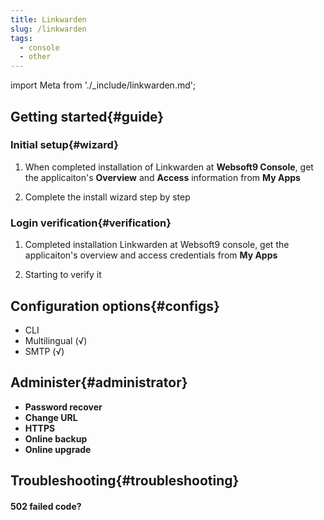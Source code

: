 ```yaml
---
title: Linkwarden
slug: /linkwarden
tags:
  - console
  - other
---
```


import Meta from './_include/linkwarden.md';

<Meta name="meta" />

## Getting started{#guide}

### Initial setup{#wizard}

1. When completed installation of Linkwarden at **Websoft9 Console**, get the applicaiton's **Overview** and **Access** information from **My Apps**  

2. Complete the install wizard step by step

### Login verification{#verification}

1. Completed installation Linkwarden at Websoft9 console, get the applicaiton's overview and access credentials from **My Apps**  

2. Starting to verify it

## Configuration options{#configs}

- CLI
- Multilingual (√)
- SMTP (√)

## Administer{#administrator}

- **Password recover**
- **Change URL**
- **HTTPS**
- **Online backup**
- **Online upgrade**

## Troubleshooting{#troubleshooting}

#### 502 failed code?